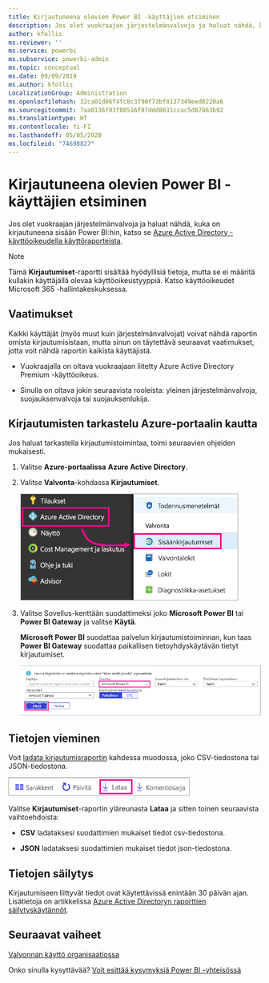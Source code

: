 ```yaml
---
title: Kirjautuneena olevien Power BI -käyttäjien etsiminen
description: Jos olet vuokraajan järjestelmänvalvoja ja haluat nähdä, kuka on kirjautuneena sisään Power BI:hin, voit katsoa sen Azure Active Directory -käyttöoikeudella käyttöraporteista.
author: kfollis
ms.reviewer: ''
ms.service: powerbi
ms.subservice: powerbi-admin
ms.topic: conceptual
ms.date: 09/09/2019
ms.author: kfollis
LocalizationGroup: Administration
ms.openlocfilehash: 32ca01d06f4fc8c3f90f73bf8137349eed0220a6
ms.sourcegitcommit: 7aa0136f93f88516f97ddd8031ccac5d07863b92
ms.translationtype: HT
ms.contentlocale: fi-FI
ms.lasthandoff: 05/05/2020
ms.locfileid: "74698827"
---
```

# <a name="find-power-bi-users-that-have-signed-in"></a>Kirjautuneena olevien Power BI -käyttäjien etsiminen

Jos olet vuokraajan järjestelmänvalvoja ja haluat nähdä, kuka on kirjautuneena sisään Power BI:hin, katso se [Azure Active Directory -käyttöoikeudella käyttöraporteista](/azure/active-directory/reports-monitoring/concept-sign-ins).

> [!NOTE]
> Tämä **Kirjautumiset**-raportti sisältää hyödyllisiä tietoja, mutta se ei määritä kullakin käyttäjällä olevaa käyttöoikeustyyppiä. Katso käyttöoikeudet Microsoft 365 -hallintakeskuksessa.

## <a name="requirements"></a>Vaatimukset

Kaikki käyttäjät (myös muut kuin järjestelmänvalvojat) voivat nähdä raportin omista kirjautumisistaan, mutta sinun on täytettävä seuraavat vaatimukset, jotta voit nähdä raportin kaikista käyttäjistä.

* Vuokraajalla on oltava vuokraajaan liitetty Azure Active Directory Premium -käyttöoikeus.

* Sinulla on oltava jokin seuraavista rooleista: yleinen järjestelmänvalvoja, suojauksenvalvoja tai suojauksenlukija.

## <a name="use-the-azure-portal-to-view-sign-ins"></a>Kirjautumisten tarkastelu Azure-portaalin kautta

Jos haluat tarkastella kirjautumistoimintaa, toimi seuraavien ohjeiden mukaisesti.

1. Valitse **Azure-portaalissa** **Azure Active Directory**.

1. Valitse **Valvonta**-kohdassa **Kirjautumiset**.
   
    ![Näyttökuva Azure-käyttöliittymästä, jossa on korostettuna Azure Active Directory- ja Kirjautumiset -asetukset.](media/service-admin-access-usage/azure-portal-sign-ins.png)

1. Valitse Sovellus-kenttään suodattimeksi joko **Microsoft Power BI** tai **Power BI Gateway** ja valitse **Käytä**.

    **Microsoft Power BI** suodattaa palvelun kirjautumistoiminnan, kun taas **Power BI Gateway** suodattaa paikallisen tietoyhdyskäytävän tietyt kirjautumiset.
   
    ![Näyttökuva Kirjautumiset-suodattimesta Sovellukset-kenttä korostettuna.](media/service-admin-access-usage/sign-in-filter.png)

## <a name="export-the-data"></a>Tietojen vieminen

Voit [ladata kirjautumisraportin](/azure/active-directory/reports-monitoring/quickstart-download-sign-in-report) kahdessa muodossa, joko CSV-tiedostona tai JSON-tiedostona.

![Näyttökuva latauspainikkeesta.](media/service-admin-access-usage/download-sign-in-data-csv.png)

Valitse **Kirjautumiset**-raportin yläreunasta **Lataa** ja sitten toinen seuraavista vaihtoehdoista:

* **CSV** ladataksesi suodattimien mukaiset tiedot csv-tiedostona.

* **JSON** ladataksesi suodattimien mukaiset tiedot json-tiedostona.

## <a name="data-retention"></a>Tietojen säilytys

Kirjautumiseen liittyvät tiedot ovat käytettävissä enintään 30 päivän ajan. Lisätietoja on artikkelissa [Azure Active Directoryn raporttien säilytyskäytännöt](/azure/active-directory/reports-monitoring/reference-reports-data-retention).

## <a name="next-steps"></a>Seuraavat vaiheet

[Valvonnan käyttö organisaatiossa](service-admin-auditing.md)

Onko sinulla kysyttävää? [Voit esittää kysymyksiä Power BI -yhteisössä](https://community.powerbi.com/)